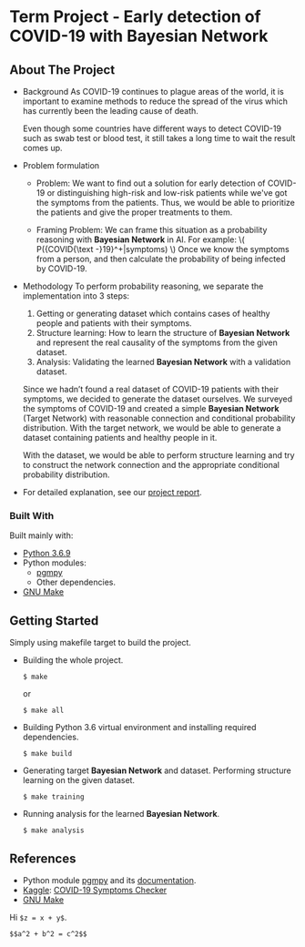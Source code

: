 <script src="//yihui.org/js/math-code.js"></script>
<!-- Just one possible MathJax CDN below. You may use others. -->
<script async
  src="//mathjax.rstudio.com/latest/MathJax.js?config=TeX-MML-AM_CHTML">
</script>


# Term Project - Early detection of COVID-19 with Bayesian Network


## About The Project

- Background
    As COVID-19 continues to plague areas of the world, it is important to examine methods to reduce the spread of the virus which has currently been the leading cause of death.
    
    Even though some countries have different ways to detect COVID-19 such as swab test or blood test, it still takes a long time to wait the result comes up.
    
- Problem formulation
    - Problem:
        We want to find out a solution for early detection of COVID-19 or distinguishing high-risk and low-risk patients while we've got the symptoms from the patients. Thus, we would be able to prioritize the patients and give the proper treatments to them.
        
    - Framing Problem:
        We can frame this situation as a probability reasoning with **Bayesian Network** in AI.
        For example: \\( P({COVID{\text -}19}^+|symptoms) \\) 
        Once we know the symptoms from a person, and then calculate the probability of being infected by COVID-19.

- Methodology
    To perform probability reasoning, we separate the implementation into 3 steps:
    1. Getting or generating dataset which contains cases of healthy people and patients with their symptoms.
    2. Structure learning: How to learn the structure of **Bayesian Network** and represent the real causality of the symptoms from the given dataset. 
    3. Analysis: Validating the learned **Bayesian Network** with a validation dataset.

    Since we hadn’t found a real dataset of COVID-19 patients with their symptoms, we decided to generate the dataset ourselves. We surveyed the symptoms of COVID-19 and created a simple **Bayesian Network** (Target Network) with reasonable connection and conditional probability distribution. With the target network, we would be able to generate a dataset containing patients and healthy people in it.

    With the dataset, we would be able to perform structure learning and try to construct the network connection and the appropriate conditional probability distribution.

- For detailed explanation, see our [project report](AI.Term.Project.pdf).



### Built With

Built mainly with:
- [Python 3.6.9](https://www.python.org/downloads/release/python-369/)
- Python modules: 
    - [pgmpy](https://pypi.org/project/pgmpy/)
    - Other dependencies.
- [GNU Make](https://www.gnu.org/software/make/)

## Getting Started

Simply using makefile target to build the project.

- Building the whole project.
    ```shell
    $ make
    ```
    or
    ```shell
    $ make all
    ```
- Building Python 3.6 virtual environment and installing required dependencies.
    ```shell
    $ make build
    ```
- Generating target **Bayesian Network** and dataset. Performing structure learning on the given dataset.
    ```shell
    $ make training
    ```
- Running analysis for the learned **Bayesian Network**.
    ```shell
    $ make analysis
    ```

## References

- Python module [pgmpy](https://pypi.org/project/pgmpy/) and its [documentation](http://pgmpy.org/).
- [Kaggle](https://www.kaggle.com/): [COVID-19 Symptoms Checker
](https://www.kaggle.com/iamhungundji/covid19-symptoms-checker)
- [GNU Make](https://www.gnu.org/software/make/)


Hi `$z = x + y$`.

`$$a^2 + b^2 = c^2$$`
